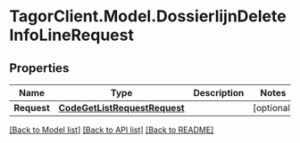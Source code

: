 # TagorClient.Model.DossierlijnDeleteInfoLineRequest

## Properties

Name | Type | Description | Notes
------------ | ------------- | ------------- | -------------
**Request** | [**CodeGetListRequestRequest**](CodeGetListRequestRequest.md) |  | [optional] 

[[Back to Model list]](../README.md#documentation-for-models) [[Back to API list]](../README.md#documentation-for-api-endpoints) [[Back to README]](../README.md)

